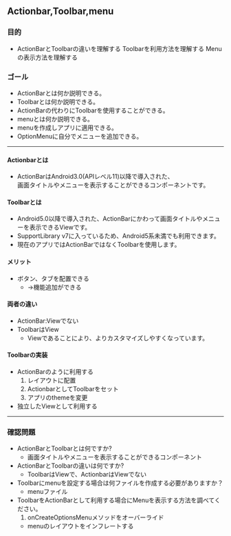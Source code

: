## Actionbar,Toolbar,menu

### 目的
* ActionBarとToolbarの違いを理解する
Toolbarを利用方法を理解する
Menuの表示方法を理解する

### ゴール
* ActionBarとは何か説明できる。
* Toolbarとは何か説明できる。
* ActionBarの代わりにToolbarを使用することができる。
* menuとは何か説明できる。
* menuを作成しアプリに適用できる。
* OptionMenuに自分でメニューを追加できる。

---
#### Actionbarとは
* ActionBarはAndroid3.0(APIレベル11)以降で導入された、<br>画面タイトルやメニューを表示することができるコンポーネントです。

#### Toolbarとは
* Android5.0以降で導入された、ActionBarにかわって画面タイトルやメニューを表示できるViewです。
* SupportLibrary v7に入っているため、Android5系未満でも利用できます。
* 現在のアプリではActionBarではなくToolbarを使用します。

#### メリット
* ボタン、タブを配置できる
  * ->機能追加ができる

#### 両者の違い
* ActionBar:Viewでない
* ToolbarはView
  * Viewであることにより、よりカスタマイズしやすくなっています。

#### Toolbarの実装
* ActionBarのように利用する
  1. レイアウトに配置
  2. ActionbarとしてToolbarをセット
  3. アプリのthemeを変更
* 独立したViewとして利用する

---
### 確認問題
* ActionBarとToolbarとは何ですか?
  * 画面タイトルやメニューを表示することができるコンポーネント
* ActionBarとToolbarの違いは何ですか?
  * ToolbarはViewで、ActionbarはViewでない
* Toolbarにmenuを設定する場合は何ファイルを作成する必要がありますか？
  * menuファイル
* ToolbarをActionBarとして利用する場合にMenuを表示する方法を調べてください。
  1. onCreateOptionsMenuメソッドをオーバーライド
  * menuのレイアウトをインフレートする

